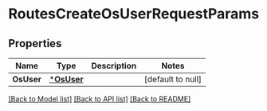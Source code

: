 # RoutesCreateOsUserRequestParams

## Properties
Name | Type | Description | Notes
------------ | ------------- | ------------- | -------------
**OsUser** | [***OsUser**](.os_user.md) |  | [default to null]

[[Back to Model list]](../README.md#documentation-for-models) [[Back to API list]](../README.md#documentation-for-api-endpoints) [[Back to README]](../README.md)


